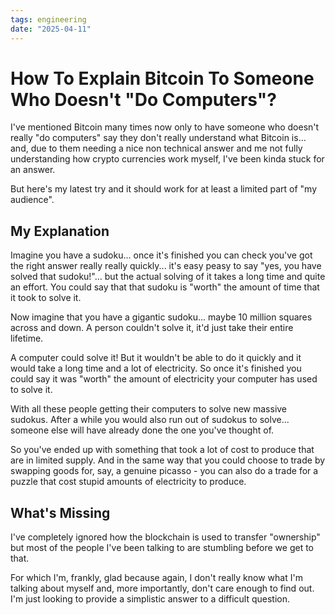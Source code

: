 ```yaml
---
tags: engineering
date: "2025-04-11"
---
```

# How To Explain Bitcoin To Someone Who Doesn't "Do Computers"?

I've mentioned Bitcoin many times now only to have someone who doesn't
really "do computers" say they don't really understand what Bitcoin is...
and, due to them needing a nice non technical answer and me not fully
understanding how crypto currencies work myself, I've been kinda stuck for an
answer.

But here's my latest try and it should work for at least a limited part of
"my audience".

## My Explanation

Imagine you have a sudoku... once it's finished you can check you've got the
right answer really really quickly... it's easy peasy to say "yes, you have
solved that sudoku!"... but the actual solving of it takes a long time and
quite an effort. You could say that that sudoku is "worth" the amount of time
that it took to solve it.

Now imagine that you have a gigantic sudoku... maybe 10 million squares across
and down. A person couldn't solve it, it'd just take their entire lifetime.

A computer could solve it! But it wouldn't be able to do it quickly and it would
take a long time and a lot of electricity. So once it's finished you could say
it was "worth" the amount of electricity your computer has used to solve it.

With all these people getting their computers to solve new massive sudokus.
After a while you would also run out of sudokus to solve... someone else will
have already done the one you've thought of.

So you've ended up with something that took a lot of cost to produce that are in
limited supply. And in the same way that you could choose to trade by swapping
goods for, say, a genuine picasso - you can also do a trade for a puzzle that
cost stupid amounts of electricity to produce.

## What's Missing

I've completely ignored how the blockchain is used to transfer "ownership" but
most of the people I've been talking to are stumbling before we get to that.

For which I'm, frankly, glad because again, I don't really know what I'm
talking about myself and, more importantly, don't care enough to find out. I'm
just looking to provide a simplistic answer to a difficult question.
